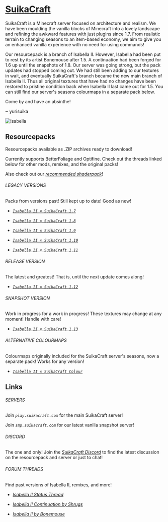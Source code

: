 # [SuikaCraft](http://suikacraft.com)

SuikaCraft is a Minecraft server focused on architecture and realism.  We have been moulding the vanilla blocks of Minecraft into a lovely landscape and refining the awkward features with just plugins since 1.7.  From realistic terrain to changing seasons to an item-based economy, we aim to give you an enhanced vanilla experience with no need for using commands!

Our resourcepack is a branch of Isabella II.  However, Isabella had been put to rest by its artist Bonemouse after 1.5.  A continuation had been forged for 1.6 up until the snapshots of 1.8.  Our server was going strong, but the pack updates had stopped coming out.  We had still been adding to our textures in wait, and eventually SuikaCraft's branch became the new main branch of Isabella II.  Thus all original textures that have had no changes have been restored to pristine condition back when Isabella II last came out for 1.5.  You can still find our server's seasons colourmaps in a separate pack below.

Come by and have an absinthe!

‒ yurisuika

![Isabella](https://raw.githubusercontent.com/yurisuika/SuikaCraft/master/Isabella%20II%20×%20SuikaCraft%201.13/pack.png)

## Resourcepacks

Resourcepacks available as .ZIP archives ready to download!

Currently supports BetterFoliage and Optifine.  Check out the threads linked below for other mods, remixes, and the original packs!

Also check out our *[recommended shaderpack](https://www.minecraftforum.net/forums/mapping-and-modding-java-edition/minecraft-mods/1293898-chocapic13s-shaders)*!

###### LEGACY VERSIONS

Packs from versions past!  Still kept up to date!  Good as new!

* [*`Isabella II × SuikaCraft 1.7`*](https://github.com/yurisuika/SuikaCraft/raw/master/Archives/Isabella%20II%20%C3%97%20SuikaCraft%201.7.zip)

* [*`Isabella II × SuikaCraft 1.8`*](https://github.com/yurisuika/SuikaCraft/raw/master/Archives/Isabella%20II%20%C3%97%20SuikaCraft%201.8.zip)

* [*`Isabella II × SuikaCraft 1.9`*](https://github.com/yurisuika/SuikaCraft/raw/master/Archives/Isabella%20II%20%C3%97%20SuikaCraft%201.9.zip)

* [*`Isabella II × SuikaCraft 1.10`*](https://github.com/yurisuika/SuikaCraft/raw/master/Archives/Isabella%20II%20%C3%97%20SuikaCraft%201.10.zip)

* [*`Isabella II × SuikaCraft 1.11`*](https://github.com/yurisuika/SuikaCraft/raw/master/Archives/Isabella%20II%20%C3%97%20SuikaCraft%201.11.zip)

###### RELEASE VERSION

The latest and greatest!  That is, until the next update comes along!

* [*`Isabella II × SuikaCraft 1.12`*](https://github.com/yurisuika/SuikaCraft/raw/master/Archives/Isabella%20II%20%C3%97%20SuikaCraft%201.12.zip)

###### SNAPSHOT VERSION

Work in progress for a work in progress!  These textures may change at any moment!  Handle with care!

* [*`Isabella II × SuikaCraft 1.13`*](https://github.com/yurisuika/SuikaCraft/raw/master/Archives/Isabella%20II%20%C3%97%20SuikaCraft%201.13.zip)

###### ALTERNATIVE COLOURMAPS

Colourmaps originally included for the SuikaCraft server's seasons, now a separate pack!  Works for any version!

* [*`Isabella II × SuikaCraft Colour`*](https://github.com/yurisuika/SuikaCraft/raw/master/Archives/Isabella%20II%20%C3%97%20SuikaCraft%20Colour.zip)

## Links

###### SERVERS

Join *`play.suikacraft.com`* for the main SuikaCraft server!

Join *`smp.suikacraft.com`* for our latest vanilla snapshot server!

###### DISCORD

The one and only!  Join the *[SuikaCraft Discord](https://discord.gg/0zdNEkQle7Qg9C1H)* to find the latest discussion on the resourcepack and server or just to chat!

###### FORUM THREADS

Find past versions of Isabella II, remixes, and more!

* *[Isabella II Status Thread](http://www.minecraftforum.net/forums/mapping-and-modding-java-edition/resource-packs/resource-pack-discussion/2745599)*

* *[Isabella II Continuation by Shrugs](https://www.minecraftforum.net/forums/mapping-and-modding-java-edition/resource-packs/1244972-16x-1-6-1-7-1-8beta-isabella-ii-unofficial-thread)*

* *[Isabella II by Bonemouse](http://www.minecraftforum.net/forums/mapping-and-modding-java-edition/resource-packs/1226573)*

